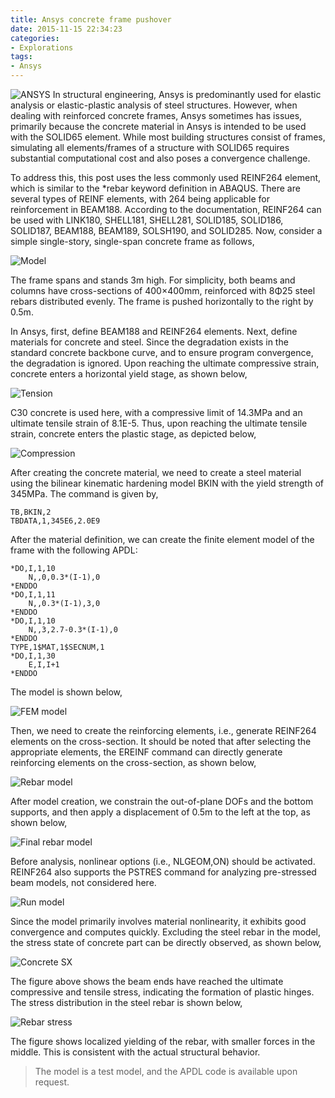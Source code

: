 ```yaml
---
title: Ansys concrete frame pushover
date: 2015-11-15 22:34:23
categories:
- Explorations
tags:
- Ansys
---
```


![ANSYS](/uploads/images/0000/ANSYS.jpg)
In structural engineering, Ansys is predominantly used for elastic analysis or elastic-plastic analysis of steel structures. However, when dealing with reinforced concrete frames, Ansys sometimes has issues, primarily because the concrete material in Ansys is intended to be used with the SOLID65 element. While most building structures consist of frames, simulating all elements/frames of a structure with SOLID65 requires substantial computational cost and also poses a convergence challenge. 

<!-- more -->

To address this, this post uses the less commonly used REINF264 element, which is similar to the *rebar keyword definition in ABAQUS. There are several types of REINF elements, with 264 being applicable for reinforcement in BEAM188. According to the documentation, REINF264 can be used with LINK180, SHELL181, SHELL281, SOLID185, SOLID186, SOLID187, BEAM188, BEAM189, SOLSH190, and SOLID285. Now, consider a simple single-story, single-span concrete frame as follows,

![Model](/uploads/images/2015/AnsysConcreteFramePushover1.svg)

The frame spans and stands 3m high. For simplicity, both beams and columns have cross-sections of 400×400mm, reinforced with 8Φ25 steel rebars distributed evenly. The frame is pushed horizontally to the right by 0.5m.

In Ansys, first, define BEAM188 and REINF264 elements. Next, define materials for concrete and steel. Since the degradation exists in the standard concrete backbone curve, and to ensure program convergence, the degradation is ignored. Upon reaching the ultimate compressive strain, concrete enters a horizontal yield stage, as shown below,

![Tension](/uploads/images/2015/AnsysConcreteFramePushover2.png)

C30 concrete is used here, with a compressive limit of 14.3MPa and an ultimate tensile strain of 8.1E-5. Thus, upon reaching the ultimate tensile strain, concrete enters the plastic stage, as depicted below,

![Compression](/uploads/images/2015/AnsysConcreteFramePushover3.png)

After creating the concrete material, we need to create a steel material using the bilinear kinematic hardening model BKIN with the yield strength of 345MPa. The command is given by,

```
TB,BKIN,2
TBDATA,1,345E6,2.0E9
```

After the material definition, we can create the finite element model of the frame with the following APDL:

```
*DO,I,1,10
	N,,0,0.3*(I-1),0
*ENDDO
*DO,I,1,11
	N,,0.3*(I-1),3,0
*ENDDO
*DO,I,1,10
	N,,3,2.7-0.3*(I-1),0
*ENDDO
TYPE,1$MAT,1$SECNUM,1
*DO,I,1,30
	E,I,I+1
*ENDDO
```

The model is shown below,

![FEM model](/uploads/images/2015/AnsysConcreteFramePushover4.png)

Then, we need to create the reinforcing elements, i.e., generate REINF264 elements on the cross-section. It should be noted that after selecting the appropriate elements, the EREINF command can directly generate reinforcing elements on the cross-section, as shown below,

![Rebar model](/uploads/images/2015/AnsysConcreteFramePushover5.png)

After model creation, we constrain the out-of-plane DOFs and the bottom supports, and then apply a displacement of 0.5m to the left at the top, as shown below,

![Final rebar model](/uploads/images/2015/AnsysConcreteFramePushover6.png)

Before analysis, nonlinear options (i.e., NLGEOM,ON) should be activated. REINF264 also supports the PSTRES command for analyzing pre-stressed beam models, not considered here.

![Run model](/uploads/images/2015/AnsysConcreteFramePushover7.png)

Since the model primarily involves material nonlinearity, it exhibits good convergence and computes quickly. Excluding the steel rebar in the model, the stress state of concrete part can be directly observed, as shown below,

![Concrete SX](/uploads/images/2015/AnsysConcreteFramePushover8.png)

The figure above shows the beam ends have reached the ultimate compressive and tensile stress, indicating the formation of plastic hinges. The stress distribution in the steel rebar is shown below,

![Rebar stress](/uploads/images/2015/AnsysConcreteFramePushover9.png)

The figure shows localized yielding of the rebar, with smaller forces in the middle. This is consistent with the actual structural behavior.

> The model is a test model, and the APDL code is available upon request.
